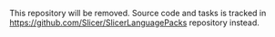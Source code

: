 This repository will be removed. Source code and tasks is tracked in https://github.com/Slicer/SlicerLanguagePacks repository instead.
